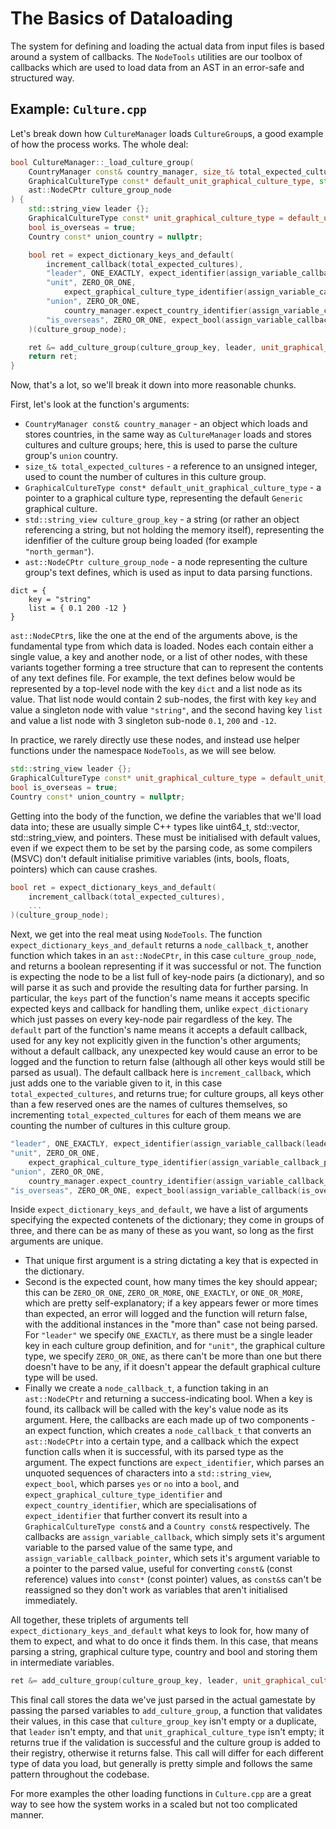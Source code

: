 # The Basics of Dataloading
The system for defining and loading the actual data from input files is based around a system of callbacks. The `NodeTools` utilities are our toolbox of callbacks which are used to load data from an AST in an error-safe and structured way.

## Example: `Culture.cpp`
Let's break down how `CultureManager` loads `CultureGroup`s, a good example of how the process works.
The whole deal:

```cpp
bool CultureManager::_load_culture_group(
	CountryManager const& country_manager, size_t& total_expected_cultures,
	GraphicalCultureType const* default_unit_graphical_culture_type, std::string_view culture_group_key,
	ast::NodeCPtr culture_group_node
) {
	std::string_view leader {};
	GraphicalCultureType const* unit_graphical_culture_type = default_unit_graphical_culture_type;
	bool is_overseas = true;
	Country const* union_country = nullptr;

	bool ret = expect_dictionary_keys_and_default(
		increment_callback(total_expected_cultures),
		"leader", ONE_EXACTLY, expect_identifier(assign_variable_callback(leader)),
		"unit", ZERO_OR_ONE,
			expect_graphical_culture_type_identifier(assign_variable_callback_pointer(unit_graphical_culture_type)),
		"union", ZERO_OR_ONE,
			country_manager.expect_country_identifier(assign_variable_callback_pointer(union_country)),
		"is_overseas", ZERO_OR_ONE, expect_bool(assign_variable_callback(is_overseas))
	)(culture_group_node);

	ret &= add_culture_group(culture_group_key, leader, unit_graphical_culture_type, is_overseas, union_country);
	return ret;
}
```

Now, that's a lot, so we'll break it down into more reasonable chunks.

First, let's look at the function's arguments:
- `CountryManager const& country_manager` - an object which loads and stores countries, in the same way as `CultureManager` loads and stores cultures and culture groups; here, this is used to parse the culture group's `union` country.
- `size_t& total_expected_cultures` - a reference to an unsigned integer, used to count the number of cultures in this culture group.
- `GraphicalCultureType const* default_unit_graphical_culture_type` - a pointer to a graphical culture type, representing the default `Generic` graphical culture.
- `std::string_view culture_group_key` - a string (or rather an object referencing a string, but not holding the memory itself), representing the idenfifier of the culture group being loaded (for example `"north_german"`).
- `ast::NodeCPtr culture_group_node` - a node representing the culture group's text defines, which is used as input to data parsing functions.

```
dict = {
	key = "string"
	list = { 0.1 200 -12 }
}
```

`ast::NodeCPtr`s, like the one at the end of the arguments above, is the fundamental type from which data is loaded. Nodes each contain either a single value, a key and another node, or a list of other nodes, with these variants together forming a tree structure that can to represent the contents of any text defines file. For example, the text defines below would be represented by a top-level node with the key `dict` and a list node as its value. That list node would contain 2 sub-nodes, the first with key `key` and value a singleton node with value `"string"`, and the second having key `list` and value a list node with 3 singleton sub-node `0.1`, `200` and `-12`.

In practice, we rarely directly use these nodes, and instead use helper functions under the namespace `NodeTools`, as we will see below.

```cpp
std::string_view leader {};
GraphicalCultureType const* unit_graphical_culture_type = default_unit_graphical_culture_type;
bool is_overseas = true;
Country const* union_country = nullptr;
```

Getting into the body of the function, we define the variables that we'll load data into; these are usually simple C++ types like uint64_t, std::vector, std::string_view, and pointers. These must be initialised with default values, even if we expect them to be set by the parsing code, as some compilers (MSVC) don't default initialise primitive variables (ints, bools, floats, pointers) which can cause crashes.

```cpp
bool ret = expect_dictionary_keys_and_default(
	increment_callback(total_expected_cultures),
	...
)(culture_group_node);
```

Next, we get into the real meat using `NodeTools`. The function `expect_dictionary_keys_and_default` returns a `node_callback_t`, another function which takes in an `ast::NodeCPtr`, in this case `culture_group_node`, and returns a boolean representing if it was successful or not. The function is expecting the node to be a list full of key-node pairs (a dictionary), and so will parse it as such and provide the resulting data for further parsing. In particular, the `keys` part of the function's name means it accepts specific expected keys and callback for handling them, unlike `expect_dictionary` which just passes on every key-node pair regardless of the key. The `default` part of the function's name means it accepts a default callback, used for any key not explicitly given in the function's other arguments; without a default callback, any unexpected key would cause an error to be logged and the function to return false (although all other keys would still be parsed as usual). The default callback here is `increment_callback`, which just adds one to the variable given to it, in this case `total_expected_cultures`, and returns true; for culture groups, all keys other than a few reserved ones are the names of cultures themselves, so incrementing `total_expected_cultures` for each of them means we are counting the number of cultures in this culture group.

```cpp
"leader", ONE_EXACTLY, expect_identifier(assign_variable_callback(leader)),
"unit", ZERO_OR_ONE,
	expect_graphical_culture_type_identifier(assign_variable_callback_pointer(unit_graphical_culture_type)),
"union", ZERO_OR_ONE,
	country_manager.expect_country_identifier(assign_variable_callback_pointer(union_country)),
"is_overseas", ZERO_OR_ONE, expect_bool(assign_variable_callback(is_overseas))
```

Inside `expect_dictionary_keys_and_default`, we have a list of arguments specifying the expected contenets of the dictionary; they come in groups of three, and there can be as many of these as you want, so long as the first arguments are unique.
- That unique first argument is a string dictating a key that is expected in the dictionary.
- Second is the expected count, how many times the key should appear; this can be `ZERO_OR_ONE`, `ZERO_OR_MORE`, `ONE_EXACTLY`, or `ONE_OR_MORE`, which are pretty self-explanatory; if a key appears fewer or more times than expected, an error will logged and the function will return false, with the additional instances in the "more than" case not being parsed. For `"leader"` we specify `ONE_EXACTLY`, as there must be a single leader key in each culture group definition, and for `"unit"`, the graphical culture type, we specify `ZERO_OR_ONE`, as there can't be more than one but there doesn't have to be any, if it doesn't appear the default graphical culture type will be used.
- Finally we create a `node_callback_t`, a function taking in an `ast::NodeCPtr` and returning a success-indicating bool. When a key is found, its callback will be called with the key's value node as its argument. Here, the callbacks are each made up of two components - an expect function, which creates a `node_callback_t` that converts an `ast::NodeCPtr` into a certain type, and a callback which the expect function calls when it is successful, with its parsed type as the argument. The expect functions are `expect_identifier`, which parses an unquoted sequences of characters into a `std::string_view`, `expect_bool`, which parses `yes` or `no` into a `bool`, and `expect_graphical_culture_type_identifier` and `expect_country_identifier`, which are specialisations of `expect_identifier` that further convert its result into a `GraphicalCultureType const&` and a `Country const&` respectively. The callbacks are `assign_variable_callback`, which simply sets it's argument variable to the parsed value of the same type, and `assign_variable_callback_pointer`, which sets it's argument variable to a pointer to the parsed value, useful for converting `const&` (const reference) values into `const*` (const pointer) values, as `const&`s can't be reassigned so they don't work as variables that aren't initialised immediately.

All together, these triplets of arguments tell `expect_dictionary_keys_and_default` what keys to look for, how many of them to expect, and what to do once it finds them. In this case, that means parsing a string, graphical culture type, country and bool and storing them in intermediate variables.

```cpp
ret &= add_culture_group(culture_group_key, leader, unit_graphical_culture_type, is_overseas, union_country);
```

This final call stores the data we've just parsed in the actual gamestate by passing the parsed variables to `add_culture_group`, a function that validates their values, in this case that `culture_group_key` isn't empty or a duplicate, that `leader` isn't empty, and that `unit_graphical_culture_type` isn't empty; it returns true if the validation is successful and the culture group is added to their registry, otherwise it returns false. This call will differ for each different type of data you load, but generally is pretty simple and follows the same pattern throughout the codebase.

For more examples the other loading functions in `Culture.cpp` are a great way to see how the system works in a scaled but not too complicated manner.
